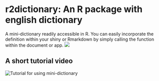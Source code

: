 # r2dictionary: An R package with english dictionary
 A mini-dictionary readily accessible in R. You can easily incorporate the definition within your shiny or Rmarkdown by simply calling the function within the document or app.
![](http://coursewhiz.org/mainsite/img/r2dictionary.jpg)

## A short tutorial video

![Tutorial for using mini-dictionary](http://coursewhiz.org/mainsite/videos/r2dictionary.gif)
